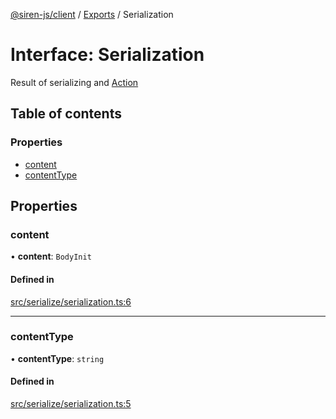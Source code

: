 [@siren-js/client](../README.md) / [Exports](../modules.md) / Serialization

# Interface: Serialization

Result of serializing and [Action](../classes/Action.md)

## Table of contents

### Properties

- [content](Serialization.md#content)
- [contentType](Serialization.md#contenttype)

## Properties

### content

• **content**: `BodyInit`

#### Defined in

[src/serialize/serialization.ts:6](https://github.com/siren-js/client/blob/647f8ee/src/serialize/serialization.ts#L6)

___

### contentType

• **contentType**: `string`

#### Defined in

[src/serialize/serialization.ts:5](https://github.com/siren-js/client/blob/647f8ee/src/serialize/serialization.ts#L5)
